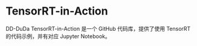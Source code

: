 # TensorRT-in-Action
DD-DuDa
TensorRT-in-Action 是一个 GitHub 代码库，提供了使用 TensorRT 的代码示例，并有对应 Jupyter Notebook。 
